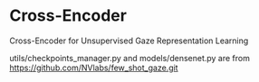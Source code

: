 # Cross-Encoder
Cross-Encoder for Unsupervised Gaze Representation Learning

utils/checkpoints_manager.py and models/densenet.py are from https://github.com/NVlabs/few_shot_gaze.git

